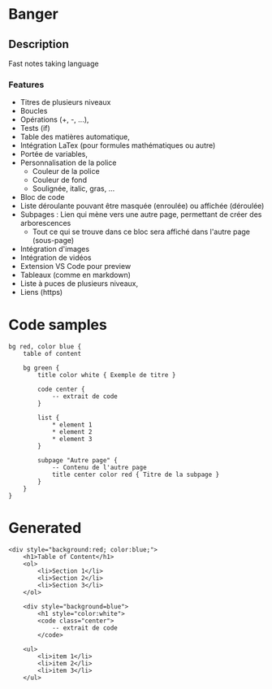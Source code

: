 # Banger

## Description

Fast notes taking language

### Features

- Titres de plusieurs niveaux
- Boucles
- Opérations (+, -, ...),
- Tests (if)
- Table des matières automatique,
- Intégration LaTex (pour formules mathématiques ou autre)
- Portée de variables,
- Personnalisation de la police
    - Couleur de la police
    - Couleur de fond
    - Soulignée, italic, gras, ...
- Bloc de code
- Liste déroulante pouvant être masquée (enroulée) ou affichée (déroulée)
- Subpages : Lien qui mène vers une autre page, permettant de créer des arborescences
    - Tout ce qui se trouve dans ce bloc sera affiché dans l'autre page (sous-page)
- Intégration d'images
- Intégration de vidéos
- Extension VS Code pour preview
- Tableaux (comme en markdown)
- Liste à puces de plusieurs niveaux,
- Liens (https)

# Code samples

```
bg red, color blue {
    table of content
    
    bg green {
        title color white { Exemple de titre }

        code center {
            -- extrait de code
        }

        list {
            * element 1
            * element 2
            * element 3
        }
        
        subpage "Autre page" {
            -- Contenu de l'autre page
            title center color red { Titre de la subpage }
        }
    }
}
```


# Generated

```
<div style="background:red; color:blue;">
    <h1>Table of Content</h1>
    <ol>
        <li>Section 1</li>
        <li>Section 2</li>
        <li>Section 3</li>
    </ol>
    
    <div style="background=blue">
        <h1 style="color:white">
        <code class="center"> 
            -- extrait de code
        </code>
    
    <ul>
        <li>item 1</li>
        <li>item 2</li>
        <li>item 3</li>
    </ul>
```
